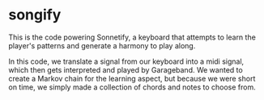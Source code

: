 # songify

This is the code powering Sonnetify, a keyboard that attempts to learn the player's patterns and generate a harmony to play along. 

In this code, we translate a signal from our keyboard into a midi signal, which then gets interpreted and played by Garageband. We wanted to create a Markov chain for the learning aspect, but because we were short on time, we simply made a collection of chords and notes to choose from.
